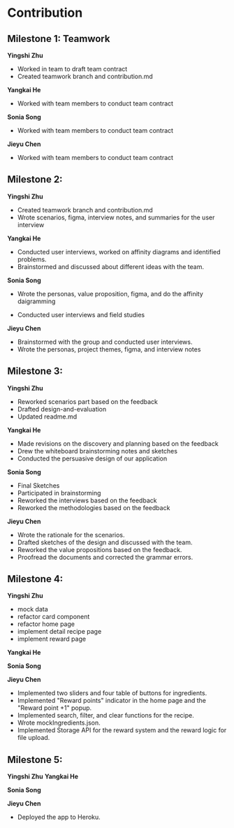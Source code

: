 # Contribution

## Milestone 1: Teamwork

**Yingshi Zhu**

- Worked in team to draft team contract
- Created teamwork branch and contribution.md

**Yangkai He**

- Worked with team members to conduct team contract

**Sonia Song**

- Worked with team members to conduct team contract

**Jieyu Chen**

- Worked with team members to conduct team contract

## Milestone 2:

**Yingshi Zhu**

- Created teamwork branch and contribution.md
- Wrote scenarios, figma, interview notes, and summaries for the user interview

**Yangkai He**

- Conducted user interviews, worked on affinity diagrams and identified problems.
- Brainstormed and discussed about different ideas with the team.

**Sonia Song**

- Wrote the personas, value proposition, figma, and do the affinity daigramming

- Conducted user interviews and field studies

**Jieyu Chen**

- Brainstormed with the group and conducted user interviews.
- Wrote the personas, project themes, figma, and interview notes

## Milestone 3:

**Yingshi Zhu**

- Reworked scenarios part based on the feedback
- Drafted design-and-evaluation
- Updated readme.md

**Yangkai He**

- Made revisions on the discovery and planning based on the feedback
- Drew the whiteboard brainstorming notes and sketches
- Conducted the persuasive design of our application

**Sonia Song**

- Final Sketches
- Participated in brainstorming
- Reworked the interviews based on the feedback
- Reworked the methodologies based on the feedback

**Jieyu Chen**

- Wrote the rationale for the scenarios.
- Drafted sketches of the design and discussed with the team.
- Reworked the value propositions based on the feedback.
- Proofread the documents and corrected the grammar errors.

## Milestone 4:

**Yingshi Zhu**

- mock data
- refactor card component
- refactor home page
- implement detail recipe page
- implement reward page

**Yangkai He**

**Sonia Song**

**Jieyu Chen**

- Implemented two sliders and four table of buttons for ingredients.
- Implemented "Reward points" indicator in the home page and the "Reward point +1" popup.
- Implemented search, filter, and clear functions for the recipe.
- Wrote mockIngredients.json.
- Implemented Storage API for the reward system and the reward logic for file upload.


## Milestone 5:

**Yingshi Zhu**
**Yangkai He**

**Sonia Song**

**Jieyu Chen**

- Deployed the app to Heroku.
